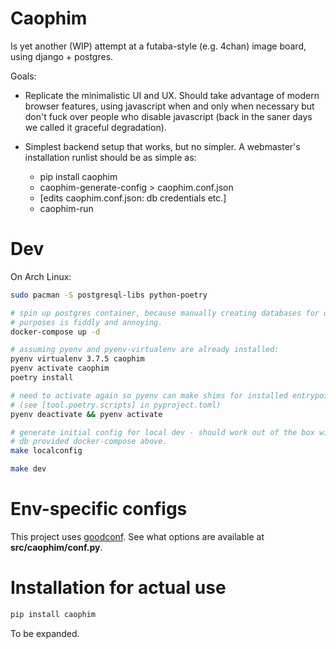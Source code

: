 # Caophim

Is yet another (WIP) attempt at a futaba-style (e.g. 4chan) image board, using
django + postgres.

Goals:

- Replicate the minimalistic UI and UX. Should take advantage of modern browser
  features, using javascript when and only when necessary but don't fuck over
  people who disable javascript (back in the saner days we called it graceful
  degradation).

- Simplest backend setup that works, but no simpler.
  A webmaster's installation runlist should be as simple as:
  + pip install caophim
  + caophim-generate-config > caophim.conf.json
  + [edits caophim.conf.json: db credentials etc.]
  + caophim-run


# Dev

On Arch Linux:

```sh
sudo pacman -S postgresql-libs python-poetry

# spin up postgres container, because manually creating databases for dev
# purposes is fiddly and annoying.
docker-compose up -d

# assuming pyenv and pyenv-virtualenv are already installed:
pyenv virtualenv 3.7.5 caophim
pyenv activate caophim
poetry install

# need to activate again so pyenv can make shims for installed entrypoints:
# (see [tool.poetry.scripts] in pyproject.toml)
pyenv deactivate && pyenv activate

# generate initial config for local dev - should work out of the box with the
# db provided docker-compose above.
make localconfig

make dev
```

# Env-specific configs

This project uses [goodconf](https://github.com/lincolnloop/goodconf).
See what options are available at **src/caophim/conf.py**.

# Installation for actual use

```sh
pip install caophim
```

To be expanded.
